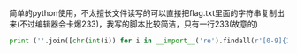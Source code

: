简单的python使用，不太擅长文件读写的可以直接把flag.txt里面的字符串复制出来(不过编辑器会卡爆233)，我写的脚本比较简洁，只有一行233(故意的)

```python
print (''.join([chr(int(i)) for i in __import__('re').findall(r'[0-9]{1,3}',open('flag.txt').read())]))
```

